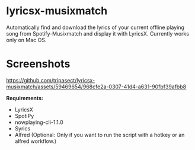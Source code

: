 # lyricsx-musixmatch
Automatically find and download the lyrics of your current offline playing song from Spotify-Musixmatch and display it with LyricsX. Currently works only on Mac OS.

# Screenshots
https://github.com/tripasect/lyricsx-musixmatch/assets/59469654/968cfe2a-0307-41d4-a631-90fbf39afbb8

**Requirements:<br>**
- LyricsX
- SpotiPy
- nowplaying-cli-1.1.0
- Syrics
- Alfred (Optional: Only if you want to run the script with a hotkey or an alfred workflow.)
